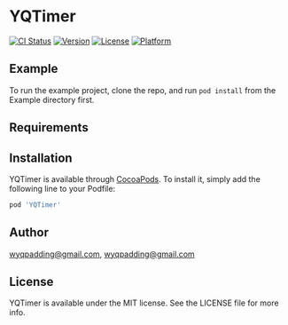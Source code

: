 # YQTimer

[![CI Status](https://img.shields.io/travis/wyqpadding@gmail.com/YQTimer.svg?style=flat)](https://travis-ci.org/wyqpadding@gmail.com/YQTimer)
[![Version](https://img.shields.io/cocoapods/v/YQTimer.svg?style=flat)](https://cocoapods.org/pods/YQTimer)
[![License](https://img.shields.io/cocoapods/l/YQTimer.svg?style=flat)](https://cocoapods.org/pods/YQTimer)
[![Platform](https://img.shields.io/cocoapods/p/YQTimer.svg?style=flat)](https://cocoapods.org/pods/YQTimer)

## Example

To run the example project, clone the repo, and run `pod install` from the Example directory first.

## Requirements

## Installation

YQTimer is available through [CocoaPods](https://cocoapods.org). To install
it, simply add the following line to your Podfile:

```ruby
pod 'YQTimer'
```

## Author

wyqpadding@gmail.com, wyqpadding@gmail.com

## License

YQTimer is available under the MIT license. See the LICENSE file for more info.

